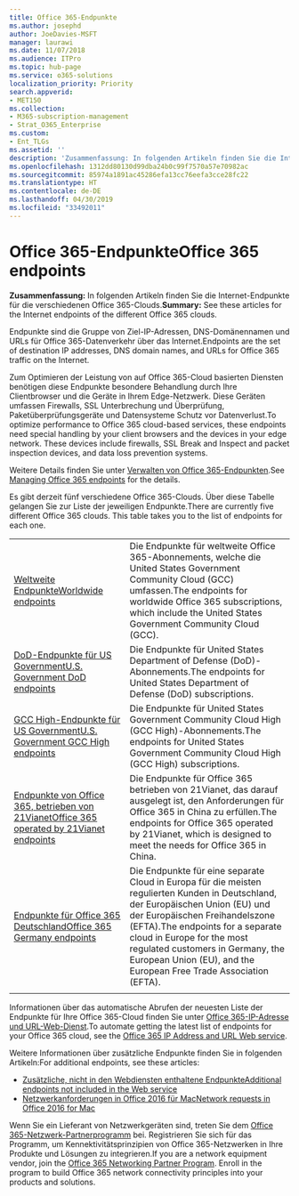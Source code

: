 ```yaml
---
title: Office 365-Endpunkte
ms.author: josephd
author: JoeDavies-MSFT
manager: laurawi
ms.date: 11/07/2018
ms.audience: ITPro
ms.topic: hub-page
ms.service: o365-solutions
localization_priority: Priority
search.appverid:
- MET150
ms.collection:
- M365-subscription-management
- Strat_O365_Enterprise
ms.custom:
- Ent_TLGs
ms.assetid: ''
description: 'Zusammenfassung: In folgenden Artikeln finden Sie die Internet-Endpunkte für die verschiedenen Office 365-Clouds.'
ms.openlocfilehash: 1312dd80130d99dba24b0c99f7570a57e70982ac
ms.sourcegitcommit: 85974a1891ac45286efa13cc76eefa3cce28fc22
ms.translationtype: HT
ms.contentlocale: de-DE
ms.lasthandoff: 04/30/2019
ms.locfileid: "33492011"
---
```

# <a name="office-365-endpoints"></a><span data-ttu-id="b66e7-103">Office 365-Endpunkte</span><span class="sxs-lookup"><span data-stu-id="b66e7-103">Office 365 endpoints</span></span>

<span data-ttu-id="b66e7-104">**Zusammenfassung:** In folgenden Artikeln finden Sie die Internet-Endpunkte für die verschiedenen Office 365-Clouds.</span><span class="sxs-lookup"><span data-stu-id="b66e7-104">**Summary:** See these articles for the Internet endpoints of the different Office 365 clouds.</span></span>
  
<span data-ttu-id="b66e7-105">Endpunkte sind die Gruppe von Ziel-IP-Adressen, DNS-Domänennamen und URLs für Office 365-Datenverkehr über das Internet.</span><span class="sxs-lookup"><span data-stu-id="b66e7-105">Endpoints are the set of destination IP addresses, DNS domain names, and URLs for Office 365 traffic on the Internet.</span></span> 

<span data-ttu-id="b66e7-p101">Zum Optimieren der Leistung von auf Office 365-Cloud basierten Diensten benötigen diese Endpunkte besondere Behandlung durch Ihre Clientbrowser und die Geräte in Ihrem Edge-Netzwerk. Diese Geräten umfassen Firewalls, SSL Unterbrechung und Überprüfung, Paketüberprüfungsgeräte und Datensysteme Schutz vor Datenverlust.</span><span class="sxs-lookup"><span data-stu-id="b66e7-p101">To optimize performance to Office 365 cloud-based services, these endpoints need special handling by your client browsers and the devices in your edge network. These devices include firewalls, SSL Break and Inspect and packet inspection devices, and data loss prevention systems.</span></span>

<span data-ttu-id="b66e7-108">Weitere Details finden Sie unter [ Verwalten von Office 365-Endpunkten](managing-office-365-endpoints.md).</span><span class="sxs-lookup"><span data-stu-id="b66e7-108">See [Managing Office 365 endpoints](managing-office-365-endpoints.md) for the details.</span></span>

<span data-ttu-id="b66e7-p102">Es gibt derzeit fünf verschiedene Office 365-Clouds. Über diese Tabelle gelangen Sie zur Liste der jeweiligen Endpunkte.</span><span class="sxs-lookup"><span data-stu-id="b66e7-p102">There are currently five different Office 365 clouds. This table takes you to the list of endpoints for each one.</span></span>

|||
|:-------|:-----|
| [<span data-ttu-id="b66e7-111">Weltweite Endpunkte</span><span class="sxs-lookup"><span data-stu-id="b66e7-111">Worldwide endpoints</span></span>](urls-and-ip-address-ranges.md) | <span data-ttu-id="b66e7-112">Die Endpunkte für weltweite Office 365-Abonnements, welche die United States Government Community Cloud (GCC) umfassen.</span><span class="sxs-lookup"><span data-stu-id="b66e7-112">The endpoints for worldwide Office 365 subscriptions, which include the United States Government Community Cloud (GCC).</span></span> |
| [<span data-ttu-id="b66e7-113">DoD-Endpunkte für US Government</span><span class="sxs-lookup"><span data-stu-id="b66e7-113">U.S. Government DoD endpoints</span></span>](office-365-u-s-government-dod-endpoints.md) | <span data-ttu-id="b66e7-114">Die Endpunkte für United States Department of Defense (DoD)-Abonnements.</span><span class="sxs-lookup"><span data-stu-id="b66e7-114">The endpoints for United States Department of Defense (DoD) subscriptions.</span></span> |
| [<span data-ttu-id="b66e7-115">GCC High-Endpunkte für US Government</span><span class="sxs-lookup"><span data-stu-id="b66e7-115">U.S. Government GCC High endpoints</span></span>](office-365-u-s-government-gcc-high-endpoints.md) | <span data-ttu-id="b66e7-116">Die Endpunkte für United States Government Community Cloud High (GCC High)-Abonnements.</span><span class="sxs-lookup"><span data-stu-id="b66e7-116">The endpoints for United States Government Community Cloud High (GCC High) subscriptions.</span></span> |
| [<span data-ttu-id="b66e7-117">Endpunkte von Office 365, betrieben von 21Vianet</span><span class="sxs-lookup"><span data-stu-id="b66e7-117">Office 365 operated by 21Vianet endpoints</span></span>](urls-and-ip-address-ranges-21vianet.md) | <span data-ttu-id="b66e7-118">Die Endpunkte für Office 365 betrieben von 21Vianet, das darauf ausgelegt ist, den Anforderungen für Office 365 in China zu erfüllen.</span><span class="sxs-lookup"><span data-stu-id="b66e7-118">The endpoints for Office 365 operated by 21Vianet, which is designed to meet the needs for Office 365 in China.</span></span> |
| [<span data-ttu-id="b66e7-119">Endpunkte für Office 365 Deutschland</span><span class="sxs-lookup"><span data-stu-id="b66e7-119">Office 365 Germany endpoints</span></span>](office-365-germany-endpoints.md) | <span data-ttu-id="b66e7-120">Die Endpunkte für eine separate Cloud in Europa für die meisten regulierten Kunden in Deutschland, der Europäischen Union (EU) und der Europäischen Freihandelszone (EFTA).</span><span class="sxs-lookup"><span data-stu-id="b66e7-120">The endpoints for a separate cloud in Europe for the most regulated customers in Germany, the European Union (EU), and the European Free Trade Association (EFTA).</span></span> |
|||

<span data-ttu-id="b66e7-121">Informationen über das automatische Abrufen der neuesten Liste der Endpunkte für Ihre Office 365-Cloud finden Sie unter [Office 365-IP-Adresse und URL-Web-Dienst](office-365-ip-web-service.md).</span><span class="sxs-lookup"><span data-stu-id="b66e7-121">To automate getting the latest list of endpoints for your Office 365 cloud, see the [Office 365 IP Address and URL Web service](office-365-ip-web-service.md).</span></span>

<span data-ttu-id="b66e7-122">Weitere Informationen über zusätzliche Endpunkte finden Sie in folgenden Artikeln:</span><span class="sxs-lookup"><span data-stu-id="b66e7-122">For additional endpoints, see these articles:</span></span>

- [<span data-ttu-id="b66e7-123">Zusätzliche, nicht in den Webdiensten enthaltene Endpunkte</span><span class="sxs-lookup"><span data-stu-id="b66e7-123">Additional endpoints not included in the Web service</span></span>](additional-office365-ip-addresses-and-urls.md)
- [<span data-ttu-id="b66e7-124">Netzwerkanforderungen in Office 2016 für Mac</span><span class="sxs-lookup"><span data-stu-id="b66e7-124">Network requests in Office 2016 for Mac</span></span>](network-requests-in-office-2016-for-mac.md)

<span data-ttu-id="b66e7-p103">Wenn Sie ein Lieferant von Netzwerkgeräten sind, treten Sie dem [Office 365-Netzwerk-Partnerprogramm](office-365-networking-partner-program.md) bei. Registrieren Sie sich für das Programm, um Kennektivitätsprinzipien von Office 365-Netzwerken in Ihre Produkte und Lösungen zu integrieren.</span><span class="sxs-lookup"><span data-stu-id="b66e7-p103">If you are a network equipment vendor, join the [Office 365 Networking Partner Program](office-365-networking-partner-program.md). Enroll in the program to build Office 365 network connectivity principles into your products and solutions.</span></span> 
